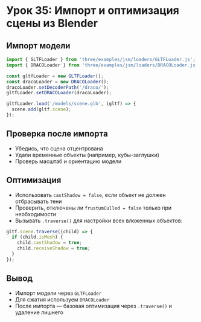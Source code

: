 # Урок 35: Импорт и оптимизация сцены из Blender

## Импорт модели
```js
import { GLTFLoader } from 'three/examples/jsm/loaders/GLTFLoader.js';
import { DRACOLoader } from 'three/examples/jsm/loaders/DRACOLoader.js';

const gltfLoader = new GLTFLoader();
const dracoLoader = new DRACOLoader();
dracoLoader.setDecoderPath('/draco/');
gltfLoader.setDRACOLoader(dracoLoader);

gltfLoader.load('/models/scene.glb', (gltf) => {
  scene.add(gltf.scene);
});
```

## Проверка после импорта
- Убедись, что сцена отцентрована
- Удали временные объекты (например, кубы-заглушки)
- Проверь масштаб и ориентацию модели

## Оптимизация
- Использовать `castShadow = false`, если объект не должен отбрасывать тени
- Проверить, отключены ли `frustumCulled = false` только при необходимости
- Вызывать `.traverse()` для настройки всех вложенных объектов:
```js
gltf.scene.traverse((child) => {
  if (child.isMesh) {
    child.castShadow = true;
    child.receiveShadow = true;
  }
});
```

## Вывод
- Импорт модели через `GLTFLoader`
- Для сжатия используем `DRACOLoader`
- После импорта — базовая оптимизация через `.traverse()` и удаление лишнего
